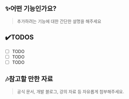 ## ✨어떤 기능인가요?

> 추가하려는 기능에 대한 간단한 설명을 해주세요

## ✔️TODOS

- [ ] TODO
- [ ] TODO
- [ ] TODO

## 🎶참고할 만한 자료

> 공식 문서, 개발 블로그, 강의 자료 등 자유롭게 첨부해주세요.

